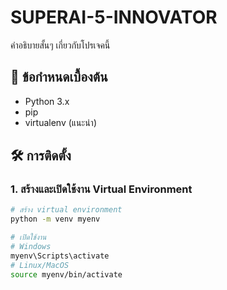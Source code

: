 # SUPERAI-5-INNOVATOR

คำอธิบายสั้นๆ เกี่ยวกับโปรเจคนี้

## 📌 ข้อกำหนดเบื้องต้น

- Python 3.x
- pip
- virtualenv (แนะนำ)

## 🛠️ การติดตั้ง

### 1. สร้างและเปิดใช้งาน Virtual Environment

```bash
# สร้าง virtual environment
python -m venv myenv

# เปิดใช้งาน
# Windows
myenv\Scripts\activate
# Linux/MacOS
source myenv/bin/activate